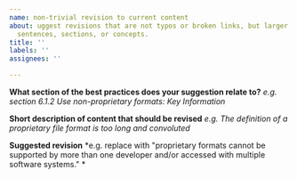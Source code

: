 ```yaml
---
name: non-trivial revision to current content
about: uggest revisions that are not typos or broken links, but larger revisions   to
  sentences, sections, or concepts.
title: ''
labels: ''
assignees: ''

---
```


**What section of the best practices does your suggestion relate to?**
*e.g. section 6.1.2 Use non-proprietary formats: Key Information*

**Short description of content that should be revised**
*e.g. The definition of a proprietary file format is too long and convoluted*

**Suggested revision**
*e.g. replace with "proprietary formats cannot be supported by more than one developer and/or accessed with multiple software systems." *
